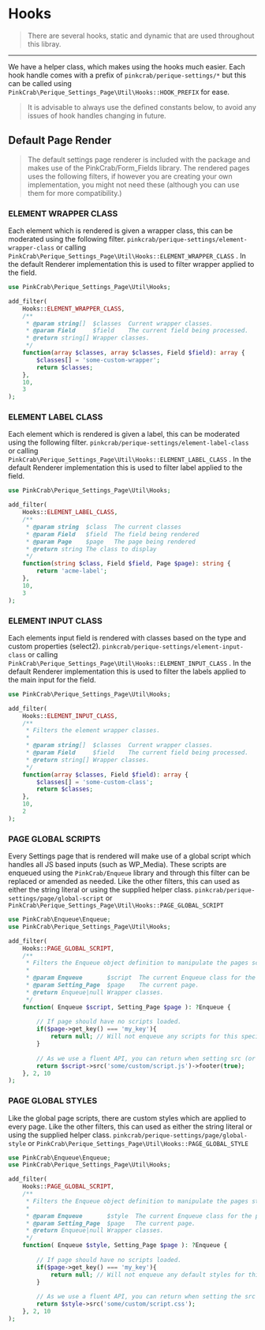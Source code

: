 # Hooks

> There are several hooks, static and dynamic that are used throughout this libray.

---

We have a helper class, which makes using the hooks much easier. Each hook handle comes with a prefix of `pinkcrab/perique-settings/*` but this can be called using `PinkCrab\Perique_Settings_Page\Util\Hooks::HOOK_PREFIX` for ease.

> It is advisable to always use the defined constants below, to avoid any issues of hook handles changing in future.

## Default Page Render

> The default settings page renderer is included with the package and makes use of the PinkCrab/Form_Fields library. The rendered pages uses the following filters, if however you are creating your own implementation, you might not need these (although you can use them for more compatibility.)

### ELEMENT WRAPPER CLASS

Each element which is rendered is given a wrapper class, this can be moderated using the following filter.
`pinkcrab/perique-settings/element-wrapper-class` or calling `PinkCrab\Perique_Settings_Page\Util\Hooks::ELEMENT_WRAPPER_CLASS` . In the default Renderer implementation this is used to filter wrapper applied to the field.

```php
use PinkCrab\Perique_Settings_Page\Util\Hooks;

add_filter(
    Hooks::ELEMENT_WRAPPER_CLASS, 
    /**
     * @param string[]  $classes  Current wrapper classes.
     * @param Field     $field    The current field being processed.
     * @return string[] Wrapper classes.
     */
    function(array $classes, array $classes, Field $field): array {
        $classes[] = 'some-custom-wrapper';
        return $classes;
    },
    10,
    3
);
```

### ELEMENT LABEL CLASS

Each element which is rendered is given a label, this can be moderated using the following filter.
`pinkcrab/perique-settings/element-label-class` or calling `PinkCrab\Perique_Settings_Page\Util\Hooks::ELEMENT_LABEL_CLASS` . In the default Renderer implementation this is used to filter label applied to the field.

```php
use PinkCrab\Perique_Settings_Page\Util\Hooks;

add_filter(
    Hooks::ELEMENT_LABEL_CLASS, 
    /**
     * @param string  $class  The current classes
     * @param Field   $field  The field being rendered
     * @param Page    $page   The page being rendered
     * @return string The class to display
     */
    function(string $class, Field $field, Page $page): string {
        return 'acme-label';
    },
    10,
    3
);
```

### ELEMENT INPUT CLASS

Each elements input field is rendered with classes based on the type and custom properties (select2).
`pinkcrab/perique-settings/element-input-class` or calling `PinkCrab\Perique_Settings_Page\Util\Hooks::ELEMENT_INPUT_CLASS` . In the default Renderer implementation this is used to filter the labels applied to the main input for the field.

```php
use PinkCrab\Perique_Settings_Page\Util\Hooks;

add_filter(
    Hooks::ELEMENT_INPUT_CLASS, 
    /**
     * Filters the element wrapper classes.
     *
     * @param string[]  $classes  Current wrapper classes.
     * @param Field     $field    The current field being processed.
     * @return string[] Wrapper classes.
     */
    function(array $classes, Field $field): array {
        $classes[] = 'some-custom-class';
        return $classes;
    },
    10,
    2
);
```

### PAGE GLOBAL SCRIPTS

Every Settings page that is rendered will make use of a global script which handles all JS based inputs (such as WP_Media). These scripts are enqueued using the `PinkCrab/Enqueue` library and through this filter can be replaced or amended as needed. Like the other filters, this can used as either the string literal or using the supplied helper class. `pinkcrab/perique-settings/page/global-script` or `PinkCrab\Perique_Settings_Page\Util\Hooks::PAGE_GLOBAL_SCRIPT`

```php
use PinkCrab\Enqueue\Enqueue;
use PinkCrab\Perique_Settings_Page\Util\Hooks;

add_filter(
    Hooks::PAGE_GLOBAL_SCRIPT, 
    /**
     * Filters the Enqueue object definition to manipulate the pages scripts
     *
     * @param Enqueue       $script  The current Enqueue class for the pages
     * @param Setting_Page  $page    The current page.
     * @return Enqueue|null Wrapper classes.
     */
    function( Enqueue $script, Setting_Page $page ): ?Enqueue {
        
        // If page should have no scripts loaded.
        if($page->get_key() === 'my_key'){
            return null; // Will not enqueue any scripts for this specific page.
        }
        
        // As we use a fluent API, you can return when setting src (or any other properties.)
        return $script->src('some/custom/script.js')->footer(true); 
    }, 2, 10
);
```


### PAGE GLOBAL STYLES

Like the global page scripts, there are custom styles which are applied to every page. Like the other filters, this can used as either the string literal or using the supplied helper class. `pinkcrab/perique-settings/page/global-style` or `PinkCrab\Perique_Settings_Page\Util\Hooks::PAGE_GLOBAL_STYLE`

```php
use PinkCrab\Enqueue\Enqueue;
use PinkCrab\Perique_Settings_Page\Util\Hooks;

add_filter(
    Hooks::PAGE_GLOBAL_SCRIPT, 
    /**
     * Filters the Enqueue object definition to manipulate the pages styles
     *
     * @param Enqueue       $style  The current Enqueue class for the pages
     * @param Setting_Page  $page   The current page.
     * @return Enqueue|null Wrapper classes.
     */
    function( Enqueue $style, Setting_Page $page ): ?Enqueue {
        
        // If page should have no scripts loaded.
        if($page->get_key() === 'my_key'){
            return null; // Will not enqueue any default styles for this specific page.
        }
        
        // As we use a fluent API, you can return when setting the src (or any other properties.)
        return $style->src('some/custom/script.css'); 
    }, 2, 10
);
```
